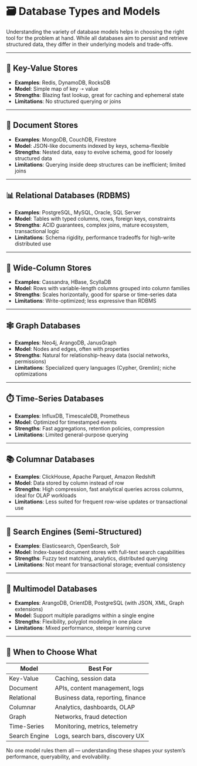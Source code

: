 # 🗃️ Database Types and Models

Understanding the variety of database models helps in choosing the right tool for the problem at hand. While all databases aim to persist and retrieve structured data, they differ in their underlying models and trade-offs.

---

## 🔑 Key-Value Stores

- **Examples**: Redis, DynamoDB, RocksDB
- **Model**: Simple map of key ➝ value
- **Strengths**: Blazing fast lookup, great for caching and ephemeral state
- **Limitations**: No structured querying or joins

---

## 📄 Document Stores

- **Examples**: MongoDB, CouchDB, Firestore
- **Model**: JSON-like documents indexed by keys, schema-flexible
- **Strengths**: Nested data, easy to evolve schema, good for loosely structured data
- **Limitations**: Querying inside deep structures can be inefficient; limited joins

---

## 📊 Relational Databases (RDBMS)

- **Examples**: PostgreSQL, MySQL, Oracle, SQL Server
- **Model**: Tables with typed columns, rows, foreign keys, constraints
- **Strengths**: ACID guarantees, complex joins, mature ecosystem, transactional logic
- **Limitations**: Schema rigidity, performance tradeoffs for high-write distributed use

---

## 🧩 Wide-Column Stores

- **Examples**: Cassandra, HBase, ScyllaDB
- **Model**: Rows with variable-length columns grouped into column families
- **Strengths**: Scales horizontally, good for sparse or time-series data
- **Limitations**: Write-optimized; less expressive than RDBMS

---

## 🕸️ Graph Databases

- **Examples**: Neo4j, ArangoDB, JanusGraph
- **Model**: Nodes and edges, often with properties
- **Strengths**: Natural for relationship-heavy data (social networks, permissions)
- **Limitations**: Specialized query languages (Cypher, Gremlin); niche optimizations

---

## ⏱️ Time-Series Databases

- **Examples**: InfluxDB, TimescaleDB, Prometheus
- **Model**: Optimized for timestamped events
- **Strengths**: Fast aggregations, retention policies, compression
- **Limitations**: Limited general-purpose querying

---

## 📚 Columnar Databases

- **Examples**: ClickHouse, Apache Parquet, Amazon Redshift
- **Model**: Data stored by column instead of row
- **Strengths**: High compression, fast analytical queries across columns, ideal for OLAP workloads
- **Limitations**: Less suited for frequent row-wise updates or transactional use

---

## 🔎 Search Engines (Semi-Structured)

- **Examples**: Elasticsearch, OpenSearch, Solr
- **Model**: Index-based document stores with full-text search capabilities
- **Strengths**: Fuzzy text matching, analytics, distributed querying
- **Limitations**: Not meant for transactional storage; eventual consistency

---

## 🔄 Multimodel Databases

- **Examples**: ArangoDB, OrientDB, PostgreSQL (with JSON, XML, Graph extensions)
- **Model**: Support multiple paradigms within a single engine
- **Strengths**: Flexibility, polyglot modeling in one place
- **Limitations**: Mixed performance, steeper learning curve

---

## 🧠 When to Choose What

| Model           | Best For                          |
|----------------|------------------------------------|
| Key-Value       | Caching, session data             |
| Document        | APIs, content management, logs    |
| Relational      | Business data, reporting, finance |
| Columnar        | Analytics, dashboards, OLAP       |
| Graph           | Networks, fraud detection         |
| Time-Series     | Monitoring, metrics, telemetry    |
| Search Engine   | Logs, search bars, discovery UX   |

No one model rules them all — understanding these shapes your system’s performance, queryability, and evolvability.